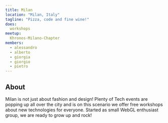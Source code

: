 ```yaml
---
title: Milan
location: "Milan, Italy"
tagline: "Pizza, code and fine wine!"
does:
  workshops
meetup:
  Khronos-Milano-Chapter	
members:
  - alessandro
  - alberto
  - giorgia
  - giorgio
  - pietro
---
```


## About

Milan is not just about fashion and design! Plenty of Tech events are popping up all over the city and is on this scenario we offer free workshops about new technologies for everyone.
Started as small WebGL enthusiast group, we are ready to grow up and rock!
